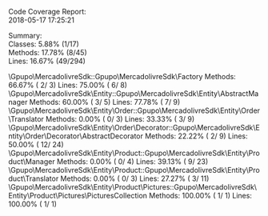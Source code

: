 

Code Coverage Report:     
  2018-05-17 17:25:21     
                          
 Summary:                 
  Classes:  5.88% (1/17)  
  Methods: 17.78% (8/45)  
  Lines:   16.67% (49/294)

\Gpupo\MercadolivreSdk::Gpupo\MercadolivreSdk\Factory
  Methods:  66.67% ( 2/ 3)   Lines:  75.00% (  6/  8)
\Gpupo\MercadolivreSdk\Entity::Gpupo\MercadolivreSdk\Entity\AbstractManager
  Methods:  60.00% ( 3/ 5)   Lines:  77.78% (  7/  9)
\Gpupo\MercadolivreSdk\Entity\Order::Gpupo\MercadolivreSdk\Entity\Order\Translator
  Methods:   0.00% ( 0/ 3)   Lines:  33.33% (  3/  9)
\Gpupo\MercadolivreSdk\Entity\Order\Decorator::Gpupo\MercadolivreSdk\Entity\Order\Decorator\AbstractDecorator
  Methods:  22.22% ( 2/ 9)   Lines:  50.00% ( 12/ 24)
\Gpupo\MercadolivreSdk\Entity\Product::Gpupo\MercadolivreSdk\Entity\Product\Manager
  Methods:   0.00% ( 0/ 4)   Lines:  39.13% (  9/ 23)
\Gpupo\MercadolivreSdk\Entity\Product::Gpupo\MercadolivreSdk\Entity\Product\Translator
  Methods:   0.00% ( 0/ 3)   Lines:  27.27% (  3/ 11)
\Gpupo\MercadolivreSdk\Entity\Product\Pictures::Gpupo\MercadolivreSdk\Entity\Product\Pictures\PicturesCollection
  Methods: 100.00% ( 1/ 1)   Lines: 100.00% (  1/  1)

